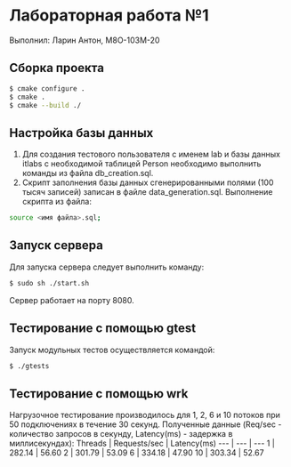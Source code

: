 # Лабораторная работа №1 #

Выполнил: Ларин Антон, М8О-103М-20

## Сборка проекта ##

```bash
$ cmake configure .
$ cmake .
$ cmake --build ./
```

## Настройка базы данных ##

1. Для создания тестового пользователя с именем lab и базы данных itlabs с необходимой таблицей Person необходимо выполнить команды из файла db_creation.sql.
2. Скрипт заполнения базы данных сгенерированными полями (100 тысяч записей) записан в файле data_generation.sql.
Выполнение скрипта из файла:
```bash
source <имя файла>.sql;
```

## Запуск сервера ##

Для запуска сервера следует выполнить команду:
```bash
$ sudo sh ./start.sh
```
Сервер работает на порту 8080.

## Тестирование с помощью gtest ##

Запуск модульных тестов осуществляется командой:
```bash
$ ./gtests
```

## Тестирование с помощью wrk ##

Нагрузочное тестирование производилось для 1, 2, 6 и 10 потоков при 50 подключениях в течение 30 секунд. Полученные данные (Req/sec - количество запросов в секунду, Latency(ms) - задержка в миллисекундах):
Threads | Requests/sec | Latency(ms)
---     | ---          | ---
1       | 282.14       | 56.60
2       | 301.79       | 53.09
6       | 334.18       | 47.90
10      | 303.34       | 52.67
